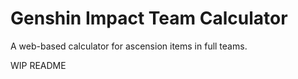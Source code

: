 # Genshin Impact Team Calculator
A web-based calculator for ascension items in full teams.

WIP README
